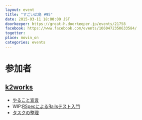 ```yaml
---
layout: event
title: "すごい広島 #95"
date: 2015-03-11 18:00:00 JST
doorkeeper: https://great-h.doorkeeper.jp/events/21758
facebook: https://www.facebook.com/events/1060472350633584/
togetter:
place: movin_on
categories: events
---
```


# 参加者

## [k2works](https://github.com/k2works)
* [やること宣言](https://github.com/great-h/great-h.github.io/issues/1562)
* WIP:[RSpecによるRailsテスト入門](https://github.com/k2works/rails-4-1-rspec-3-0)
* [タスクの整理](https://huboard.com/parkmap-h/parkmap#/)
